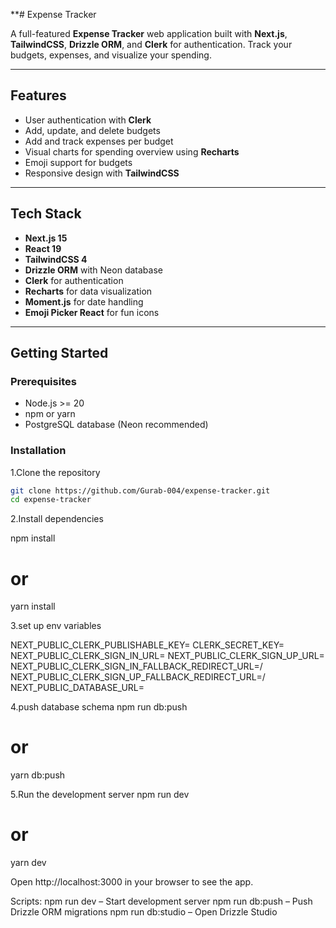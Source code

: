 **# Expense Tracker

A full-featured **Expense Tracker** web application built with **Next.js**, **TailwindCSS**, **Drizzle ORM**, and **Clerk** for authentication. Track your budgets, expenses, and visualize your spending.

---

## Features

- User authentication with **Clerk**
- Add, update, and delete budgets
- Add and track expenses per budget
- Visual charts for spending overview using **Recharts**
- Emoji support for budgets
- Responsive design with **TailwindCSS**

---

## Tech Stack

- **Next.js 15**
- **React 19**
- **TailwindCSS 4**
- **Drizzle ORM** with Neon database
- **Clerk** for authentication
- **Recharts** for data visualization
- **Moment.js** for date handling
- **Emoji Picker React** for fun icons

---

## Getting Started

### Prerequisites

- Node.js >= 20
- npm or yarn
- PostgreSQL database (Neon recommended)

### Installation

1.Clone the repository

```bash
git clone https://github.com/Gurab-004/expense-tracker.git
cd expense-tracker
```
 
2.Install dependencies

npm install
# or
yarn install


3.set up env variables

NEXT_PUBLIC_CLERK_PUBLISHABLE_KEY=
CLERK_SECRET_KEY=
NEXT_PUBLIC_CLERK_SIGN_IN_URL=
NEXT_PUBLIC_CLERK_SIGN_UP_URL=
NEXT_PUBLIC_CLERK_SIGN_IN_FALLBACK_REDIRECT_URL=/
NEXT_PUBLIC_CLERK_SIGN_UP_FALLBACK_REDIRECT_URL=/
NEXT_PUBLIC_DATABASE_URL=

4.push database schema
npm run db:push
# or
yarn db:push

5.Run the development server
npm run dev
# or
yarn dev

Open http://localhost:3000 in your browser to see the app.


Scripts:
npm run dev – Start development server
npm run db:push – Push Drizzle ORM migrations
npm run db:studio – Open Drizzle Studio


